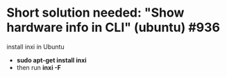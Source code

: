 # Short solution needed: "Show hardware info in CLI" (ubuntu) #936

install inxi in Ubuntu
- **sudo apt-get install inxi**
- then run **inxi -F**